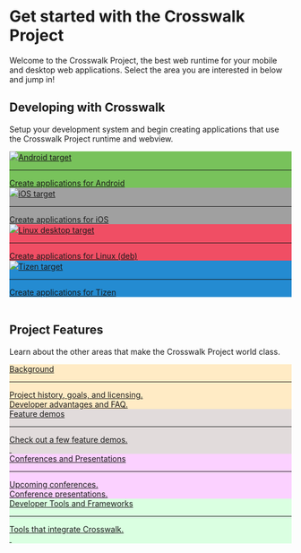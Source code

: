 # Get started with the Crosswalk Project

Welcome to the Crosswalk Project, the best web runtime for your mobile and desktop web applications.  Select the area you are interested in below and jump in!

<h2>Developing with Crosswalk</h2>
<p>Setup your development system and begin creating applications that use the Crosswalk Project runtime and webview.</p>

<div class="featureBlock"> 
<!--
  <div class="featureDiv" style="background: rgba(224,224,224, 0.4);">
    <a class="featureLink" href="/documentation/about/demos.md">
      <div class="featureHeader">Big picture</div>
      <hr class="featureSplitter" />
      <div class="featureBody">
        How your app and Crosswalk work together.<br>
        Crosswalk architecture.</div>
    </a>
  </div>
  <br clear="all" />
-->
  <div class="featureDiv" style="background-color: #78c25b">
    <a class="featureLink" href="/documentation/android.html">
      <div class="featureHeader"><img class="featureImg" src="/assets/icons/logo-android-white.png"/>Android target</div>
      <hr class="featureSplitter" />
      <div class="featureBody">
        Create applications for Android
      </div>
    </a>
  </div>
  <div class="featureDiv" style="background-color: #a0a0a0">
    <a class="featureLink" href="/documentation/ios.html">
      <div class="featureHeader"><img class="featureImg" src="/assets/icons/logo-apple-white.png"/>iOS target</div>
      <hr class="featureSplitter" />
      <div class="featureBody">
        Create applications for iOS
      </div>
    </a>
  </div>
  <div class="featureDiv" style="background-color: #f04e64">
    <a class="featureLink" href="/documentation/linux.html">
      <div class="featureHeader"><img class="featureImg" src="/assets/icons/logo-linux-white.png"/>Linux desktop target</div>
      <hr class="featureSplitter" />
      <div class="featureBody">
        Create applications for Linux (deb)<br>
      </div>
    </a>
  </div>
  <div class="featureDiv" style="background-color: #248bd1">
    <a class="featureLink" href="/documentation/tizen.html">
      <div class="featureHeader"><img class="featureImg" src="/assets/icons/logo-tizen-white.png"/>Tizen target</div>
      <hr class="featureSplitter" />
      <div class="featureBody">
        Create applications for Tizen<br>
      </div>
    </a>
  </div>
  <br clear="all" />
</div>
<h2>Project Features</h2>
<p>Learn about the other areas that make the Crosswalk Project world class.</p>

<div class="featureBlock"> 
  <div class="featureDiv" style="background-color: #ffebc5">
    <a class="featureLink" href="/documentation/about.html">
      <div class="featureHeaderDark">Background</div>
      <hr class="featureSplitter" />
      <div class="featureBody">
        Project history, goals, and licensing. <br>
        Developer advantages and FAQ.
      </div>
    </a>
  </div>
  <div class="featureDiv" style="background-color: #e1dbdb">
    <a class="featureLink" href="/documentation/about/demos.html">
      <div class="featureHeaderDark">Feature demos</div>
      <hr class="featureSplitter" />
      <div class="featureBody">
        Check out a few feature demos.<br>
        &nbsp;
      </div>
    </a>
  </div>

  <div class="featureDiv" style="background-color: #fbd1ff">
    <a class="featureLink" href="/documentation/community/conferences.html">
      <div class="featureHeaderDark">Conferences and Presentations</div>
      <hr class="featureSplitter" />
      <div class="featureBody">
        Upcoming conferences.<br>
        Conference presentations.
      </div>
    </a>
  </div>
  <div class="featureDiv" style="background-color: #daffe1">
    <a class="featureLink" href="/documentation/community/tools.html">
      <div class="featureHeaderDark">Developer Tools and Frameworks</div>
      <hr class="featureSplitter" />
      <div class="featureBody">
        Tools that integrate Crosswalk.<br>&nbsp;
      </div>
    </a>
  </div>

  <br clear="all" />
</div>



